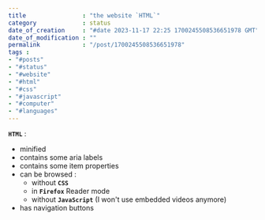 ```yaml
---
title                : "the website `HTML`" 
category             : status
date_of_creation     : "#date 2023-11-17 22:25 1700245508536651978 GMT"
date_of_modification : ""
permalink            : "/post/1700245508536651978"
tags :
- "#posts"
- "#status"
- "#website"
- "#html"
- "#css"
- "#javascript"
- "#computer"
- "#languages"
---
```


__`HTML`__ :
- minified
- contains some aria labels
- contains some item properties
- can be browsed :
  - without __`CSS`__
  - in __`Firefox`__ Reader mode
  - without __`JavaScript`__ (I won't use embedded videos anymore)
- has navigation buttons